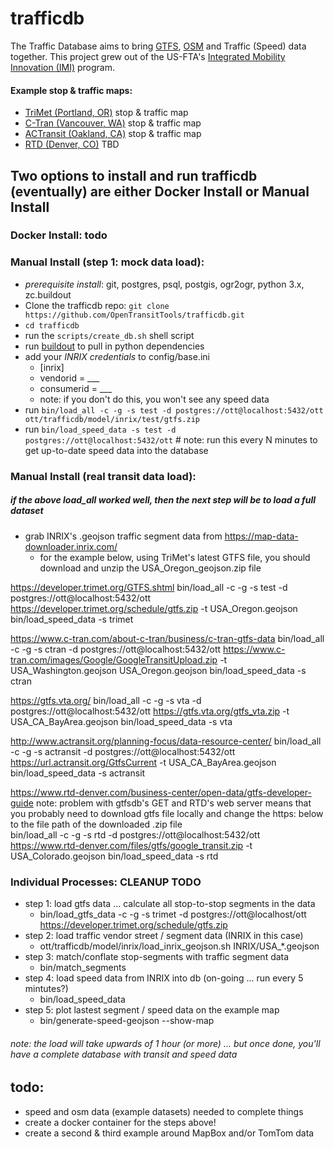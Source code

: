 trafficdb
====
The Traffic Database aims to bring [GTFS](http://gtfs.org/reference/static), [OSM](https://www.openstreetmap.org/) and Traffic (Speed) data together. This project grew out of the US-FTA's 
[Integrated Mobility Innovation (IMI)](https://trimet.org/imi/about.htm) program. 


#### Example stop & traffic maps: 
- [TriMet (Portland, OR)](https://opentransittools.github.io/trafficdb/#11.0/45.51357/-122.66579/0/20) stop & traffic map
- [C-Tran (Vancouver, WA)](https://opentransittools.github.io/trafficdb?segments=ctran.geojson#11.0/45.582/-122.426/0/20) stop & traffic map 
- [ACTransit (Oakland, CA)](https://opentransittools.github.io/trafficdb?segments=actransit.geojson#11.0/37.6722/-122.0564/0/20) stop & traffic map 
- [RTD (Denver, CO)]() TBD


## Two options to install and run trafficdb (eventually) are either Docker Install or Manual Install

### Docker Install: todo

### Manual Install (step 1: mock data load):
- _prerequisite install_: git, postgres, psql, postgis, ogr2ogr, python 3.x, zc.buildout
- Clone the trafficdb repo: `git clone https://github.com/OpenTransitTools/trafficdb.git`
- `cd trafficdb`
- run the `scripts/create_db.sh` shell script
- run [buildout](https://pypi.org/project/zc.buildout/) to pull in python dependencies
- add your _INRIX credentials_ to config/base.ini
   - [inrix] 
    - vendorid = ___ 
    - consumerid = ___
    - note: if you don't do this, you won't see any speed data 
- run `bin/load_all -c -g -s test -d postgres://ott@localhost:5432/ott ott/trafficdb/model/inrix/test/gtfs.zip`
- run `bin/load_speed_data -s test -d postgres://ott@localhost:5432/ott`  # note: run this every N minutes to get up-to-date speed data into the database  
 
### Manual Install (real transit data load):
##### if the above load_all worked well, then the next step will be to load a full dataset
 - grab INRIX's .geojson traffic segment data from https://map-data-downloader.inrix.com/
   - for the example below, using TriMet's latest GTFS file, you should download and unzip the USA_Oregon_geojson.zip file 

https://developer.trimet.org/GTFS.shtml
bin/load_all -c -g -s test -d postgres://ott@localhost:5432/ott https://developer.trimet.org/schedule/gtfs.zip -t USA_Oregon.geojson
bin/load_speed_data -s trimet

https://www.c-tran.com/about-c-tran/business/c-tran-gtfs-data
bin/load_all -c -g -s ctran -d postgres://ott@localhost:5432/ott https://www.c-tran.com/images/Google/GoogleTransitUpload.zip -t USA_Washington.geojson USA_Oregon.geojson
bin/load_speed_data -s ctran

https://gtfs.vta.org/
bin/load_all -c -g -s vta -d postgres://ott@localhost:5432/ott https://gtfs.vta.org/gtfs_vta.zip -t USA_CA_BayArea.geojson 
bin/load_speed_data -s vta

http://www.actransit.org/planning-focus/data-resource-center/
bin/load_all -c -g -s actransit -d postgres://ott@localhost:5432/ott https://url.actransit.org/GtfsCurrent -t USA_CA_BayArea.geojson 
bin/load_speed_data -s actransit

https://www.rtd-denver.com/business-center/open-data/gtfs-developer-guide
note: problem with gtfsdb's GET and RTD's web server means that you probably need to download gtfs file locally and change the https: below to the file path of the downloaded .zip file  
bin/load_all -c -g -s rtd -d postgres://ott@localhost:5432/ott https://www.rtd-denver.com/files/gtfs/google_transit.zip -t USA_Colorado.geojson
bin/load_speed_data -s rtd


### Individual Processes: CLEANUP TODO
 - step 1: load gtfs data ... calculate all stop-to-stop segments in the data 
   - bin/load_gtfs_data -c -g -s trimet -d postgres://ott@localhost/ott https://developer.trimet.org/schedule/gtfs.zip
 - step 2: load traffic vendor street / segment data (INRIX in this case)
   - ott/trafficdb/model/inrix/load_inrix_geojson.sh INRIX/USA_*.geojson
 - step 3: match/conflate stop-segments with traffic segment data
   - bin/match_segments
 - step 4: load speed data from INRIX into db (on-going ... run every 5 mintutes?)
   - bin/load_speed_data
 - step 5: plot lastest segment / speed data on the example map
   - bin/generate-speed-geojson --show-map

######  note: the load will take upwards of 1 hour (or more) ... but once done, you'll have a complete database with transit and speed data
 
## todo:
 - speed and osm data (example datasets) needed to complete things
 - create a docker container for the steps above!
 - create a second & third example around MapBox and/or TomTom data 
